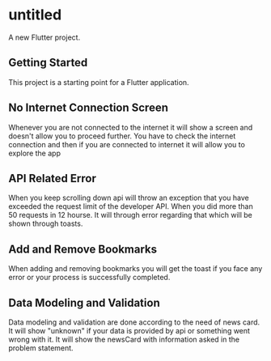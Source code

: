 # untitled

A new Flutter project.

## Getting Started

This project is a starting point for a Flutter application.

## No Internet Connection Screen
Whenever you are not connected to the internet it will show a screen and doesn't allow you to proceed further. You have to check the internet connection and then if you are connected to internet it will allow you to explore the app


## API Related Error
When you keep scrolling down api will throw an exception that you have exceeded the request limit of the developer API.
When you did more than 50 requests in 12 hourse. It will through error regarding that which will be shown through toasts.


## Add and Remove Bookmarks
When adding and removing bookmarks you will get the toast if you face any error or your process is successfully completed.



## Data Modeling and Validation
Data modeling and validation are done according to the need of news card. It will show "unknown" if your data is provided by api or something went wrong with it. It will show the newsCard with information asked in the problem statement. 


